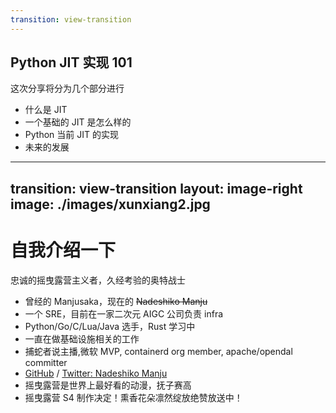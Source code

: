 ```yaml
---
transition: view-transition
---
```

## Python JIT 实现 101

这次分享将分为几个部分进行

<v-clicks>

- 什么是 JIT
- 一个基础的 JIT 是怎么样的
- Python 当前 JIT 的实现
- 未来的发展

</v-clicks>

---
transition: view-transition
layout: image-right
image: ./images/xunxiang2.jpg
---

# 自我介绍一下

忠诚的摇曳露营主义者，久经考验的奥特战士

<v-clicks>

- 曾经的 Manjusaka，现在的 ~~Nadeshiko Manju~~
- 一个 SRE，目前在一家二次元 AIGC 公司负责 infra
- Python/Go/C/Lua/Java 选手，Rust 学习中
- 一直在做基础设施相关的工作
- 捕蛇者说主播,微软 MVP, containerd org member, apache/opendal committer
- [GitHub](https://github.com/Zheaoli) / [Twitter: Nadeshiko Manju](https://twitter.com/Manjusaka_Lee)
- 摇曳露营是世界上最好看的动漫，抚子赛高
- 摇曳露营 S4 制作决定！熏香花朵凛然绽放绝赞放送中！

</v-clicks>
